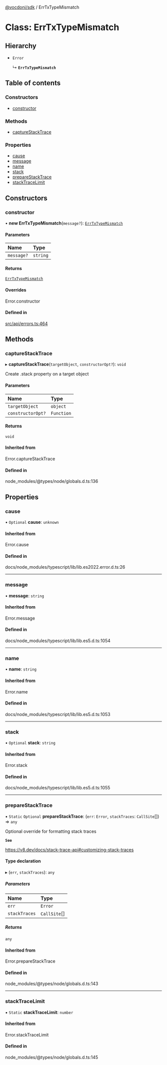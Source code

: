 [@vocdoni/sdk](/sdk) / ErrTxTypeMismatch

# Class: ErrTxTypeMismatch

## Hierarchy

- `Error`

  ↳ **`ErrTxTypeMismatch`**

## Table of contents

### Constructors

- [constructor](ErrTxTypeMismatch#constructor)

### Methods

- [captureStackTrace](ErrTxTypeMismatch#capturestacktrace)

### Properties

- [cause](ErrTxTypeMismatch#cause)
- [message](ErrTxTypeMismatch#message)
- [name](ErrTxTypeMismatch#name)
- [stack](ErrTxTypeMismatch#stack)
- [prepareStackTrace](ErrTxTypeMismatch#preparestacktrace)
- [stackTraceLimit](ErrTxTypeMismatch#stacktracelimit)

## Constructors

### constructor

• **new ErrTxTypeMismatch**(`message?`): [`ErrTxTypeMismatch`](ErrTxTypeMismatch)

#### Parameters

| Name | Type |
| :------ | :------ |
| `message?` | `string` |

#### Returns

[`ErrTxTypeMismatch`](ErrTxTypeMismatch)

#### Overrides

Error.constructor

#### Defined in

[src/api/errors.ts:464](https://github.com/vocdoni/vocdoni-sdk/blob/179c92b4cecfec787d968dc02b519f64ee15c5d3/src/api/errors.ts#L464)

## Methods

### captureStackTrace

▸ **captureStackTrace**(`targetObject`, `constructorOpt?`): `void`

Create .stack property on a target object

#### Parameters

| Name | Type |
| :------ | :------ |
| `targetObject` | `object` |
| `constructorOpt?` | `Function` |

#### Returns

`void`

#### Inherited from

Error.captureStackTrace

#### Defined in

node_modules/@types/node/globals.d.ts:136

## Properties

### cause

• `Optional` **cause**: `unknown`

#### Inherited from

Error.cause

#### Defined in

docs/node_modules/typescript/lib/lib.es2022.error.d.ts:26

___

### message

• **message**: `string`

#### Inherited from

Error.message

#### Defined in

docs/node_modules/typescript/lib/lib.es5.d.ts:1054

___

### name

• **name**: `string`

#### Inherited from

Error.name

#### Defined in

docs/node_modules/typescript/lib/lib.es5.d.ts:1053

___

### stack

• `Optional` **stack**: `string`

#### Inherited from

Error.stack

#### Defined in

docs/node_modules/typescript/lib/lib.es5.d.ts:1055

___

### prepareStackTrace

▪ `Static` `Optional` **prepareStackTrace**: (`err`: `Error`, `stackTraces`: `CallSite`[]) => `any`

Optional override for formatting stack traces

**`See`**

https://v8.dev/docs/stack-trace-api#customizing-stack-traces

#### Type declaration

▸ (`err`, `stackTraces`): `any`

##### Parameters

| Name | Type |
| :------ | :------ |
| `err` | `Error` |
| `stackTraces` | `CallSite`[] |

##### Returns

`any`

#### Inherited from

Error.prepareStackTrace

#### Defined in

node_modules/@types/node/globals.d.ts:143

___

### stackTraceLimit

▪ `Static` **stackTraceLimit**: `number`

#### Inherited from

Error.stackTraceLimit

#### Defined in

node_modules/@types/node/globals.d.ts:145
